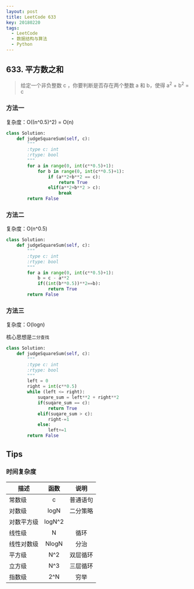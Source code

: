 ```yaml
---
layout: post
title: LeetCode 633
key: 20180220
tags: 
  - LeetCode
  - 数据结构与算法
  - Python
---
```


## 633. 平方数之和
> 给定一个非负整数 c ，你要判断是否存在两个整数 a 和 b，使得 a<sup>2</sup> + b<sup>2</sup> = c

### 方法一

复杂度：O((n^0.5)^2) = O(n)

```python
class Solution:
    def judgeSquareSum(self, c):
        """
        :type c: int
        :rtype: bool
        """
        for a in range(0, int(c**0.5)+1):
            for b in range(0, int(c**0.5)+1):
                if (a**2+b**2 == c):
                    return True
                elif(a**2+b**2 > c):
                    break
        return False
```

### 方法二

复杂度：O(n^0.5)


```python
class Solution:
    def judgeSquareSum(self, c):
        """
        :type c: int
        :rtype: bool
        """
        for a in range(0, int(c**0.5)+1):
            b = c - a**2
            if((int(b**0.5))**2==b):
                return True
        return False
```

### 方法三

复杂度：O(logn)

核心思想是```二分查找```

```python
class Solution:
    def judgeSquareSum(self, c):
        """
        :type c: int
        :rtype: bool
        """
        left = 0
        right = int(c**0.5)
        while (left <= right):
            suqare_sum = left**2 + right**2
            if(suqare_sum == c):
                return True
            elif(suqare_sum > c):
                right-=1
            else:
                left+=1       
        return False           
```

## Tips

### 时间复杂度

| 描述       | 函数   | 说明     |
| ---------- | :----: | :------: |
| 常数级     | c      | 普通语句 |
| 对数级     | logN   | 二分策略 |
| 对数平方级 | logN^2 |          |
| 线性级     | N      | 循环     |
| 线性对数级 | NlogN  | 分治     |
| 平方级     | N^2    | 双层循环 |
| 立方级     | N^3    | 三层循环 |
| 指数级     | 2^N    | 穷举     |